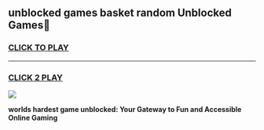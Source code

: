 
## unblocked games basket random Unblocked Games👋
<h3>
<a href="https://premium.freeplayer.one?title=unblocked_games_basket_random&ref=16F">CLICK TO PLAY</a></h3>
<hr>

<h3>
<a href="https://premium.freeplayer.one?title=unblocked_games_basket_random&ref=16F">CLICK 2 PLAY</a>
  
</h3>

<a href="https://premium.freeplayer.one?title=unblocked_games_basket_random&ref=16F/"><img src="https://clearcache.store/games.png"></a>


**worlds hardest game unblocked: Your Gateway to Fun and Accessible Online Gaming**
